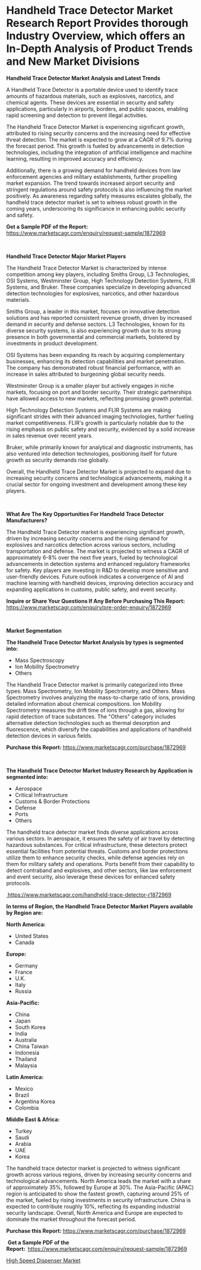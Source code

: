 <p><h1>Handheld Trace Detector Market Research Report Provides thorough Industry Overview, which offers an In-Depth Analysis of Product Trends and New Market Divisions</h1></p><p><strong>Handheld Trace Detector Market Analysis and Latest Trends</strong></p>
<p><p>A Handheld Trace Detector is a portable device used to identify trace amounts of hazardous materials, such as explosives, narcotics, and chemical agents. These devices are essential in security and safety applications, particularly in airports, borders, and public spaces, enabling rapid screening and detection to prevent illegal activities.</p><p>The Handheld Trace Detector Market is experiencing significant growth, attributed to rising security concerns and the increasing need for effective threat detection. The market is expected to grow at a CAGR of 9.7% during the forecast period. This growth is fueled by advancements in detection technologies, including the integration of artificial intelligence and machine learning, resulting in improved accuracy and efficiency. </p><p>Additionally, there is a growing demand for handheld devices from law enforcement agencies and military establishments, further propelling market expansion. The trend towards increased airport security and stringent regulations around safety protocols is also influencing the market positively. As awareness regarding safety measures escalates globally, the handheld trace detector market is set to witness robust growth in the coming years, underscoring its significance in enhancing public security and safety.</p></p>
<p><strong>Get a Sample PDF of the Report:&nbsp;</strong> <a href="https://www.marketscagr.com/enquiry/request-sample/1872969?utm_campaign=2241&utm_medium=2&utm_source=Github&utm_content=ia&utm_term=16022025&utm_id=handheld-trace-detector">https://www.marketscagr.com/enquiry/request-sample/1872969</a></p>
<p>&nbsp;</p>
<p><strong>Handheld Trace Detector Major Market Players</strong></p>
<p><p>The Handheld Trace Detector Market is characterized by intense competition among key players, including Smiths Group, L3 Technologies, OSI Systems, Westminster Group, High Technology Detection Systems, FLIR Systems, and Bruker. These companies specialize in developing advanced detection technologies for explosives, narcotics, and other hazardous materials.</p><p>Smiths Group, a leader in this market, focuses on innovative detection solutions and has reported consistent revenue growth, driven by increased demand in security and defense sectors. L3 Technologies, known for its diverse security systems, is also experiencing growth due to its strong presence in both governmental and commercial markets, bolstered by investments in product development.</p><p>OSI Systems has been expanding its reach by acquiring complementary businesses, enhancing its detection capabilities and market penetration. The company has demonstrated robust financial performance, with an increase in sales attributed to burgeoning global security needs. </p><p>Westminster Group is a smaller player but actively engages in niche markets, focusing on port and border security. Their strategic partnerships have allowed access to new markets, reflecting promising growth potential.</p><p>High Technology Detection Systems and FLIR Systems are making significant strides with their advanced imaging technologies, further fueling market competitiveness. FLIR's growth is particularly notable due to the rising emphasis on public safety and security, evidenced by a solid increase in sales revenue over recent years.</p><p>Bruker, while primarily known for analytical and diagnostic instruments, has also ventured into detection technologies, positioning itself for future growth as security demands rise globally.</p><p>Overall, the Handheld Trace Detector Market is projected to expand due to increasing security concerns and technological advancements, making it a crucial sector for ongoing investment and development among these key players.</p></p>
<p>&nbsp;</p>
<p><strong>What Are The Key Opportunities For Handheld Trace Detector Manufacturers?</strong></p>
<p><p>The Handheld Trace Detector market is experiencing significant growth, driven by increasing security concerns and the rising demand for explosives and narcotics detection across various sectors, including transportation and defense. The market is projected to witness a CAGR of approximately 6-8% over the next five years, fueled by technological advancements in detection systems and enhanced regulatory frameworks for safety. Key players are investing in R&D to develop more sensitive and user-friendly devices. Future outlook indicates a convergence of AI and machine learning with handheld devices, improving detection accuracy and expanding applications in customs, public safety, and event security.</p></p>
<p><strong>Inquire or Share Your Questions If Any Before Purchasing This Report:</strong> <a href="https://www.marketscagr.com/enquiry/pre-order-enquiry/1872969?utm_campaign=2241&utm_medium=2&utm_source=Github&utm_content=ia&utm_term=16022025&utm_id=handheld-trace-detector">https://www.marketscagr.com/enquiry/pre-order-enquiry/1872969</a></p>
<p>&nbsp;</p>
<p><strong>Market Segmentation</strong></p>
<p><strong>The Handheld Trace Detector Market Analysis by types is segmented into:</strong></p>
<p><ul><li>Mass Spectroscopy</li><li>Ion Mobility Spectrometry</li><li>Others</li></ul></p>
<p><p>The Handheld Trace Detector market is primarily categorized into three types: Mass Spectrometry, Ion Mobility Spectrometry, and Others. Mass Spectrometry involves analyzing the mass-to-charge ratio of ions, providing detailed information about chemical compositions. Ion Mobility Spectrometry measures the drift time of ions through a gas, allowing for rapid detection of trace substances. The "Others" category includes alternative detection technologies such as thermal desorption and fluorescence, which diversify the capabilities and applications of handheld detection devices in various fields.</p></p>
<p><strong>Purchase this Report:&nbsp;</strong><a href="https://www.marketscagr.com/purchase/1872969?utm_campaign=2241&utm_medium=2&utm_source=Github&utm_content=ia&utm_term=16022025&utm_id=handheld-trace-detector">https://www.marketscagr.com/purchase/1872969</a></p>
<p>&nbsp;</p>
<p><strong>The Handheld Trace Detector Market Industry Research by Application is segmented into:</strong></p>
<p><ul><li>Aerospace</li><li>Critical Infrastructure</li><li>Customs & Border Protections</li><li>Defense</li><li>Ports</li><li>Others</li></ul></p>
<p><p>The handheld trace detector market finds diverse applications across various sectors. In aerospace, it ensures the safety of air travel by detecting hazardous substances. For critical infrastructure, these detectors protect essential facilities from potential threats. Customs and border protections utilize them to enhance security checks, while defense agencies rely on them for military safety and operations. Ports benefit from their capability to detect contraband and explosives, and other sectors, like law enforcement and event security, also leverage these devices for enhanced safety protocols.</p></p>
<p><a href="https://www.marketscagr.com/handheld-trace-detector-r1872969?utm_campaign=2241&utm_medium=2&utm_source=Github&utm_content=ia&utm_term=16022025&utm_id=handheld-trace-detector">&nbsp;https://www.marketscagr.com/handheld-trace-detector-r1872969</a></p>
<p><strong>In terms of Region, the Handheld Trace Detector Market Players available by Region are:</strong></p>
<p>
    <p> <strong> North America: </strong>
        <ul>
            <li>United States</li>
            <li>Canada</li>
        </ul>
        </p> 
    <p> <strong> Europe: </strong>
        <ul>
            <li>Germany</li>
            <li>France</li>
            <li>U.K.</li>
            <li>Italy</li>
            <li>Russia</li>
        </ul>
        </p> 
    <p> <strong> Asia-Pacific: </strong>
        <ul>
            <li>China</li>
            <li>Japan</li>
            <li>South Korea</li>
            <li>India</li>
            <li>Australia</li>
            <li>China Taiwan</li>
            <li>Indonesia</li>
            <li>Thailand</li>
            <li>Malaysia</li>
        </ul>
        </p> 
    <p> <strong> Latin America: </strong>
        <ul>
            <li>Mexico</li>
            <li>Brazil</li>
            <li>Argentina Korea</li>
            <li>Colombia</li>
        </ul>
        </p> 
    <p> <strong> Middle East & Africa: </strong>
        <ul>
            <li>Turkey</li>
            <li>Saudi</li>
            <li>Arabia</li>
            <li>UAE</li>
            <li>Korea</li>
        </ul>
    </p>
    </p>
<p><p>The handheld trace detector market is projected to witness significant growth across various regions, driven by increasing security concerns and technological advancements. North America leads the market with a share of approximately 35%, followed by Europe at 30%. The Asia-Pacific (APAC) region is anticipated to show the fastest growth, capturing around 25% of the market, fueled by rising investments in security infrastructure. China is expected to contribute roughly 10%, reflecting its expanding industrial security landscape. Overall, North America and Europe are expected to dominate the market throughout the forecast period.</p></p>
<p><strong>Purchase this Report: </strong><a href="https://www.marketscagr.com/purchase/1872969?utm_campaign=2241&utm_medium=2&utm_source=Github&utm_content=ia&utm_term=16022025&utm_id=handheld-trace-detector">https://www.marketscagr.com/purchase/1872969</a></p>
<p>&nbsp;<strong>Get a Sample PDF of the Report:&nbsp;&nbsp;</strong><a href="https://www.marketscagr.com/enquiry/request-sample/1872969?utm_campaign=2241&utm_medium=2&utm_source=Github&utm_content=ia&utm_term=16022025&utm_id=handheld-trace-detector">https://www.marketscagr.com/enquiry/request-sample/1872969</a></p>
<p><strong></strong></p>
<p><p><a href="https://github.com/princessbartram3/Market-Research-Report-List-1/blob/main/high-speed-dispenser-market.md?utm_campaign=2241&utm_medium=2&utm_source=Github&utm_content=ia&utm_term=16022025&utm_id=handheld-trace-detector">High Speed Dispenser Market</a></p></p>